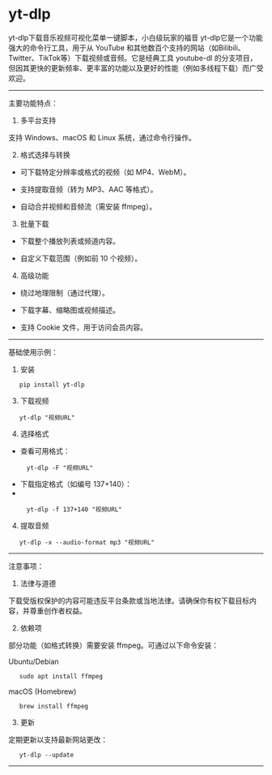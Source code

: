 # yt-dlp
yt-dlp下载音乐视频可视化菜单一键脚本，小白级玩家的福音
yt-dlp它是一个功能强大的命令行工具，用于从 YouTube 和其他数百个支持的网站（如Bilibili、Twitter、TikTok等）下载视频或音频。它是经典工具 youtube-dl 的分支项目，但因其更快的更新频率、更丰富的功能以及更好的性能（例如多线程下载）而广受欢迎。

---

主要功能特点：

1. 多平台支持

支持 Windows、macOS 和 Linux 系统，通过命令行操作。

2. 格式选择与转换

- 可下载特定分辨率或格式的视频（如 MP4、WebM）。

- 支持提取音频（转为 MP3、AAC 等格式）。

- 自动合并视频和音频流（需安装 ffmpeg）。

3. 批量下载

- 下载整个播放列表或频道内容。

- 自定义下载范围（例如前 10 个视频）。

4. 高级功能

- 绕过地理限制（通过代理）。

- 下载字幕、缩略图或视频描述。

- 支持 Cookie 文件，用于访问会员内容。

---

基础使用示例：

1. 安装
```
   pip install yt-dlp
   ```
3. 下载视频
```
   yt-dlp "视频URL"
   ```
4. 选择格式

- 查看可用格式：
  
```
     yt-dlp -F "视频URL"
  ```
- 下载指定格式（如编号 137+140）：
- 
```
     yt-dlp -f 137+140 "视频URL"
```
4. 提取音频
```
   yt-dlp -x --audio-format mp3 "视频URL"
```
---

注意事项：

1. 法律与道德

下载受版权保护的内容可能违反平台条款或当地法律。请确保你有权下载目标内容，并尊重创作者权益。

2. 依赖项

部分功能（如格式转换）需要安装 ffmpeg。可通过以下命令安装：

Ubuntu/Debian

```
   sudo apt install ffmpeg
   ```
macOS (Homebrew)
```
   brew install ffmpeg
```
3. 更新

定期更新以支持最新网站更改：

```
   yt-dlp --update
```
---
